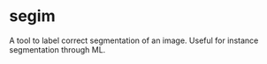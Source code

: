 # segim
A tool to label correct segmentation of an image. Useful for instance segmentation through ML.

